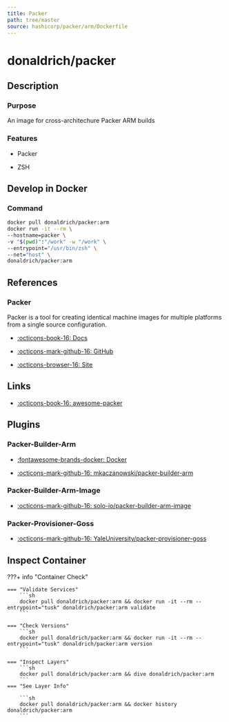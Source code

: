 ```yaml
---
title: Packer
path: tree/master
source: hashicorp/packer/arm/Dockerfile
---
```



# donaldrich/packer

## Description

### Purpose

An image for cross-architechure Packer ARM builds

### Features

* Packer

* ZSH

## Develop in Docker

### Command

```sh
docker pull donaldrich/packer:arm
docker run -it --rm \
--hostname=packer \
-v "$(pwd)":"/work" -w "/work" \
--entrypoint="/usr/bin/zsh" \
--net="host" \
donaldrich/packer:arm
```

## References

### Packer

Packer is a tool for creating identical machine images for multiple platforms from a single source configuration.

* [:octicons-book-16: Docs](https://www.packer.io/docs)

* [:octicons-mark-github-16: GitHub](https://github.com/hashicorp/packer)

* [:octicons-browser-16: Site](https://www.packer.io)
## Links

* [:octicons-book-16: awesome-packer](https://github.com/dawitnida/awesome-packer)

## Plugins

### Packer-Builder-Arm

* [:fontawesome-brands-docker: Docker](mkaczanowski/packer-builder-arm)

* [:octicons-mark-github-16: mkaczanowski/packer-builder-arm](https://github.com/mkaczanowski/packer-builder-arm)

### Packer-Builder-Arm-Image

* [:octicons-mark-github-16: solo-io/packer-builder-arm-image](https://github.com/solo-io/packer-builder-arm-image)

### Packer-Provisioner-Goss

* [:octicons-mark-github-16: YaleUniversity/packer-provisioner-goss](https://github.com/YaleUniversity/packer-provisioner-goss)

## Inspect Container

???+ info "Container Check"

    === "Validate Services"
        ```sh
        docker pull donaldrich/packer:arm && docker run -it --rm --entrypoint="tusk" donaldrich/packer:arm validate
        ```

    === "Check Versions"
        ```sh
        docker pull donaldrich/packer:arm && docker run -it --rm --entrypoint="tusk" donaldrich/packer:arm version
        ```

    === "Inspect Layers"
        ```sh
        docker pull donaldrich/packer:arm && dive donaldrich/packer:arm
        ```
    === "See Layer Info"

        ```sh
        docker pull donaldrich/packer:arm && docker history donaldrich/packer:arm
        ```
